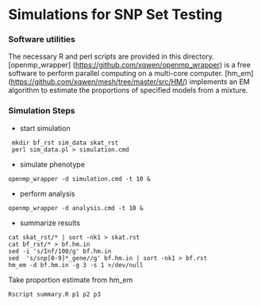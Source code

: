 # Simulations for SNP Set Testing

### Software utilities

The necessary R and perl scripts are provided in this directory. [openmp_wrapper] (https://github.com/xqwen/openmp_wrapper) is a free software to perform parallel computing on a multi-core computer. [hm_em] (https://github.com/xqwen/mesh/tree/master/src/HM/) implements an EM algorithm to estimate the proportions of specified models from a mixture.


### Simulation Steps

* start simulation
```shellscript
 mkdir bf_rst sim_data skat_rst
 perl sim_data.pl > simulation.cmd
``` 
* simulate phenotype
```shellscript
openmp_wrapper -d simulation.cmd -t 10 &
```
* perform analysis
```shellscript
openmp_wrapper -d analysis.cmd -t 10 &
```
* summarize results 
```shellscript
cat skat_rst/* | sort -nk1 > skat.rst
cat bf_rst/* > bf.hm.in
sed -i 's/Inf/100/g' bf.hm.in
sed  's/snp[0-9]*_gene//g' bf.hm.in | sort -nk1 > bf.rst
hm_em -d bf.hm.in -g 3 -s 1 >/dev/null 
```
Take proportion estimate from hm_em 
```shellscript
Rscript summary.R p1 p2 p3
```

